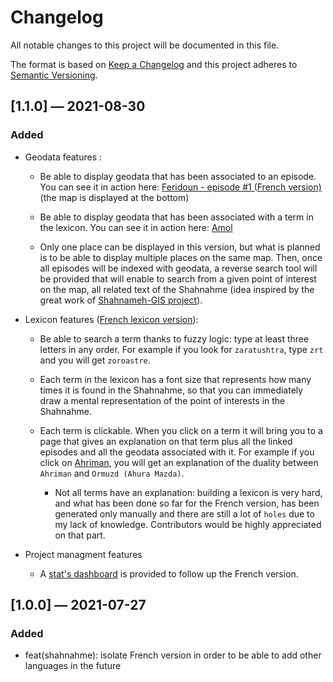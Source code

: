 # Changelog

All notable changes to this project will be documented in this file.

The format is based on [Keep a Changelog](http://keepachangelog.com/en/1.0.0/)
and this project adheres to [Semantic Versioning](http://semver.org/spec/v2.0.0.html).

## [1.1.0] — 2021-08-30

### Added

- Geodata features :

  - Be able to display geodata that has been associated to an episode. You can see it in action here: [Feridoun - episode #1 (French version)](https://www.lelivredesrois.com/fr/06-feridoun/01-avenement-de-feridoun-au-trone/) (the map is displayed at the bottom)

  - Be able to display geodata that has been associated with a term in the lexicon. You can see it in action here: [Amol](https://www.lelivredesrois.com/fr/tag/Amol)

  - Only one place can be displayed in this version, but what is planned is to be able to display multiple places on the same map. Then, once all episodes will be indexed with geodata, a reverse search tool will be provided that will enable to search from a given point of interest on the map, all related text of the Shahnahme (idea inspired by the great work of [Shahnameh-GIS project](https://github.com/farikarimi/shahnameh-gis)).

- Lexicon features ([French lexicon version](https://www.lelivredesrois.com/fr/tags)):

  - Be able to search a term thanks to fuzzy logic: type at least three letters in any order. For example if you look for `zaratushtra`, type `zrt` and you will get `zoroastre`.

  - Each term in the lexicon has a font size that represents how many times it is found in the Shahnahme, so that you can immediately draw a mental representation of the point of interests in the Shahnahme.

  - Each term is clickable. When you click on a term it will bring you to a page that gives an explanation on that term plus all the linked episodes and all the geodata associated with it. For example if you click on [Ahriman](https://www.lelivredesrois.com/fr/tag/Ahriman), you will get an explanation of the duality between `Ahriman` and `Ormuzd (Ahura Mazda)`.

    - Not all terms have an explanation: building a lexicon is very hard, and what has been done so far for the French version, has been generated only manually and there are still a lot of `holes` due to my lack of knowledge. Contributors would be highly appreciated on that part.

- Project managment features

  - A [stat's dashboard](https://github.com/hdorgeval/le-livre-des-rois/blob/master/stats/fr/stats.fr.md) is provided to follow up the French version.

## [1.0.0] — 2021-07-27

### Added

- feat(shahnahme): isolate French version in order to be able to add other languages in the future
